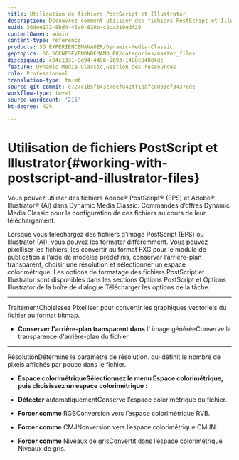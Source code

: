 ```yaml
---
title: Utilisation de fichiers PostScript et Illustrator
description: Découvrez comment utiliser des fichiers PostScript et Illustrator.
uuid: 36dee172-8bd4-45a9-820b-c2ca319edf20
contentOwner: admin
content-type: reference
products: SG_EXPERIENCEMANAGER/Dynamic-Media-Classic
geptopics: SG_SCENESEVENONDEMAND_PK/categories/master_files
discoiquuid: c04c1331-8d94-449b-9693-1488c94084dc
feature: Dynamic Media Classic,Gestion des ressources
role: Professionnel
translation-type: tm+mt
source-git-commit: e727c1b5fb43c7def842ff1bafcc8b3ef3437cde
workflow-type: tm+mt
source-wordcount: '215'
ht-degree: 42%

---
```



# Utilisation de fichiers PostScript et Illustrator{#working-with-postscript-and-illustrator-files}

Vous pouvez utiliser des fichiers Adobe® PostScript® (EPS) et Adobe® Illustrator® (AI) dans Dynamic Media Classic. Commandes d’offres Dynamic Media Classic pour la configuration de ces fichiers au cours de leur téléchargement.

Lorsque vous téléchargez des fichiers d’image PostScript (EPS) ou Illustrator (AI), vous pouvez les formater différemment. Vous pouvez pixelliser les fichiers, les convertir au format FXG pour le module de publication à l’aide de modèles prédéfinis, conserver l’arrière-plan transparent, choisir une résolution et sélectionner un espace colorimétrique. Les options de formatage des fichiers PostScript et Illustrator sont disponibles dans les sections Options PostScript et Options Illustrator de la boîte de dialogue Télécharger les options de la tâche. 

* ****
TraitementChoisissez Pixelliser pour convertir les graphiques vectoriels du fichier au format bitmap.

* **Conserver l&#39;arrière-plan transparent dans l&#39;**
image généréeConserve la transparence d&#39;arrière-plan du fichier.

* ****
RésolutionDétermine le paramètre de résolution. qui définit le nombre de pixels affichés par pouce dans le fichier.

* **Espace colorimétriqueSélectionnez le menu Espace colorimétrique, puis choisissez un espace colorimétrique :**


* **Détecter**
automatiquementConserve l’espace colorimétrique du fichier.

* **Forcer comme**
RGBConversion vers l’espace colorimétrique RVB.

* **Forcer comme**
CMJNonversion vers l’espace colorimétrique CMJN.

* **Forcer comme**
Niveaux de grisConvertit dans l’espace colorimétrique Niveaux de gris.

